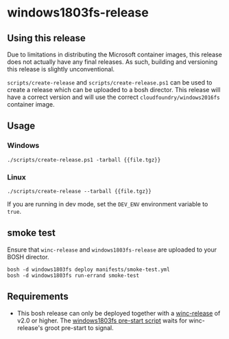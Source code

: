 # windows1803fs-release

## Using this release

Due to limitations in distributing the Microsoft container images, this release does not actually have any final releases. As such, building and versioning this release is slightly unconventional. 

`scripts/create-release` and `scripts/create-release.ps1` can be used to create a release which can be uploaded to a bosh director. This release will have a correct version and will use the correct `cloudfoundry/windows2016fs` container image.

## Usage

### Windows
```
./scripts/create-release.ps1 -tarball {{file.tgz}}
```

### Linux
```
./scripts/create-release --tarball {{file.tgz}}
```

If you are running in dev mode, set the `DEV_ENV` environment variable to `true`.

## smoke test

Ensure that `winc-release` and `windows1803fs-release` are uploaded to your BOSH director.

```
bosh -d windows1803fs deploy manifests/smoke-test.yml
bosh -d windows1803fs run-errand smoke-test
```

## Requirements

* This bosh release can only be deployed together with a [winc-release](https://github.com/cloudfoundry/winc-release) of v2.0 or higher. The [windows1803fs pre-start script](/jobs/windows1803fs/templates/pre-start.ps1.erb) waits for winc-release's groot pre-start to signal.

